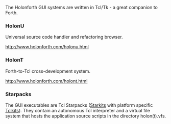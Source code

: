 The Holonforth GUI systems are written in Tcl/Tk - a great companion to Forth. 

### HolonU
Universal source code handler and refactoring browser.

http://www.holonforth.com/holonu.html

### HolonT
Forth-to-Tcl cross-development system.

http://www.holonforth.com/holont.html

### Starpacks
The GUI executables are Tcl Starpacks ([Starkits](http://equi4.com/starkit/) with platform specific [Tclkits](http://equi4.com/tclkit/index.html)). They contain an autonomous Tcl interpreter and a virtual file system that hosts the application source scripts in the directory holon(t).vfs. 





